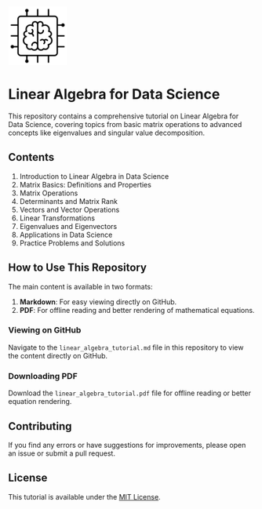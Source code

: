 <img src="logo.png" class="logo" width="120"/>

# Linear Algebra for Data Science

This repository contains a comprehensive tutorial on Linear Algebra for Data Science, covering topics from basic matrix operations to advanced concepts like eigenvalues and singular value decomposition.

## Contents

1. Introduction to Linear Algebra in Data Science
2. Matrix Basics: Definitions and Properties
3. Matrix Operations
4. Determinants and Matrix Rank
5. Vectors and Vector Operations
6. Linear Transformations
7. Eigenvalues and Eigenvectors
8. Applications in Data Science
9. Practice Problems and Solutions

## How to Use This Repository

The main content is available in two formats:

1. **Markdown**: For easy viewing directly on GitHub.
2. **PDF**: For offline reading and better rendering of mathematical equations.

### Viewing on GitHub

Navigate to the `linear_algebra_tutorial.md` file in this repository to view the content directly on GitHub.

### Downloading PDF

Download the `linear_algebra_tutorial.pdf` file for offline reading or better equation rendering.

## Contributing

If you find any errors or have suggestions for improvements, please open an issue or submit a pull request.

## License

This tutorial is available under the [MIT License](LICENSE).


